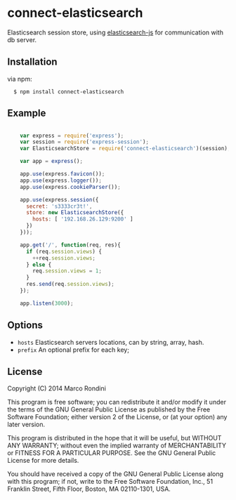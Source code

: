 # connect-elasticsearch

  Elasticsearch session store, using [elasticsearch-js](https://github.com/elasticsearch/elasticsearch-js) for communication with db server.

## Installation

  via npm:

      $ npm install connect-elasticsearch

## Example
```javascript

    var express = require('express');
    var session = require('express-session');
    var ElasticsearchStore = require('connect-elasticsearch')(session);

    var app = express();

    app.use(express.favicon());
    app.use(express.logger());
    app.use(express.cookieParser());

    app.use(express.session({
      secret: 's3333cr3t!',
      store: new ElasticsearchStore({
        hosts: [ '192.168.26.129:9200' ]
      })
    }));

    app.get('/', function(req, res){
      if (req.session.views) {
        ++req.session.views;
      } else {
        req.session.views = 1;
      }
      res.send(req.session.views);
    });

    app.listen(3000);
```

## Options
- `hosts` Elasticsearch servers locations, can by string, array, hash.
- `prefix` An optional prefix for each key;


## License

Copyright (C) 2014 Marco Rondini

This program is free software; you can redistribute it and/or
modify it under the terms of the GNU General Public License
as published by the Free Software Foundation; either version 2
of the License, or (at your option) any later version.

This program is distributed in the hope that it will be useful,
but WITHOUT ANY WARRANTY; without even the implied warranty of
MERCHANTABILITY or FITNESS FOR A PARTICULAR PURPOSE.  See the
GNU General Public License for more details.

You should have received a copy of the GNU General Public License
along with this program; if not, write to the Free Software
Foundation, Inc., 51 Franklin Street, Fifth Floor, Boston, MA  02110-1301, USA.

